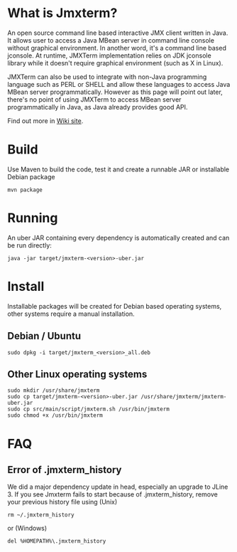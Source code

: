 # What is Jmxterm?

An open source command line based interactive JMX client written in Java. It allows user to access a Java MBean server
in command line console without graphical environment. In another word, it's a command line based jconsole.
At runtime, JMXTerm implementation relies on JDK jconsole library while it doesn't require graphical environment 
(such as X in Linux).

JMXTerm can also be used to integrate with non-Java programming language such as PERL or SHELL and allow these languages
to access Java MBean server programmatically. However as this page will point out later, there's no point of using
JMXTerm to access MBean server programmatically in Java, as Java already provides good API.

Find out more in [Wiki site](http://wiki.cyclopsgroup.org/jmxterm).

# Build

Use Maven to build the code, test it and create a runnable JAR or installable Debian package

    mvn package

# Running

An uber JAR containing every dependency is automatically created and can be run
directly:

    java -jar target/jmxterm-<version>-uber.jar

# Install

Installable packages will be created for Debian based operating systems, other
systems require a manual installation.

## Debian / Ubuntu

    sudo dpkg -i target/jmxterm_<version>_all.deb

## Other Linux operating systems

    sudo mkdir /usr/share/jmxterm
    sudo cp target/jmxterm-<version>-uber.jar /usr/share/jmxterm/jmxterm-uber.jar
    sudo cp src/main/script/jmxterm.sh /usr/bin/jmxterm
    sudo chmod +x /usr/bin/jmxterm

# FAQ

## Error of .jmxterm_history

We did a major dependency update in head, especially an upgrade to JLine 3. If you see Jmxterm fails to start because of .jmxterm_history, remove your previous history file using (Unix)

    rm ~/.jmxterm_history
    
or (Windows)

    del %HOMEPATH%\.jmxterm_history

